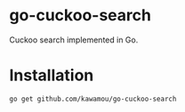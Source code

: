# go-cuckoo-search
Cuckoo search implemented in Go.
# Installation
```
go get github.com/kawamou/go-cuckoo-search
```